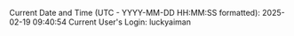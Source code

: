 Current Date and Time (UTC - YYYY-MM-DD HH:MM:SS formatted): 2025-02-19 09:40:54
Current User's Login: luckyaiman

